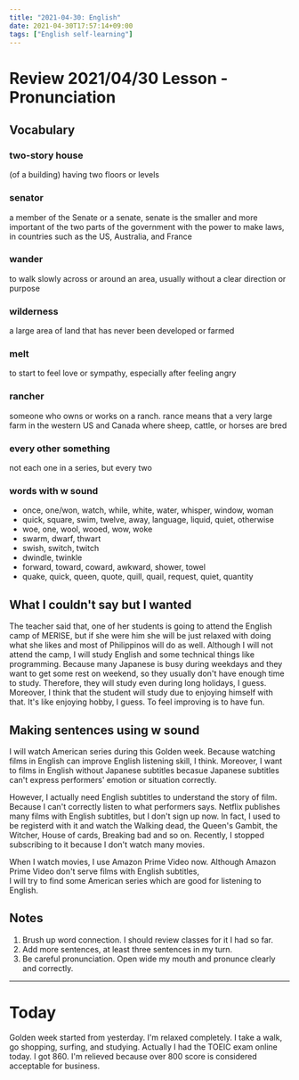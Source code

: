 ```yaml
---
title: "2021-04-30: English"
date: 2021-04-30T17:57:14+09:00
tags: ["English self-learning"]
---
```


# Review 2021/04/30 Lesson - Pronunciation

## Vocabulary

### two-story house
(of a building) having two floors or levels

### senator
a member of the Senate or a senate,
senate is the smaller and more important of the two parts of the government with the power to make laws, in countries such as the US, Australia, and France

### wander
to walk slowly across or around an area, usually without a clear direction or purpose

### wilderness
a large area of land that has never been developed or farmed

### melt
to start to feel love or sympathy, especially after feeling angry

### rancher
someone who owns or works on a ranch.
rance means that a very large farm in the western US and Canada where sheep, cattle, or horses are bred

### every other something
not each one in a series, but every two

### words with w sound
* once, one/won, watch, while, white, water, whisper, window, woman
* quick, square, swim, twelve, away, language, liquid, quiet, otherwise
* woe, one, wool, wooed, wow, woke
* swarm, dwarf, thwart
* swish, switch, twitch
* dwindle, twinkle
* forward, toward, coward, awkward, shower, towel
* quake, quick, queen, quote, quill, quail, request, quiet, quantity

## What I couldn't say but I wanted
The teacher said that, one of her students is going to attend the English camp of MERISE, but if she were him she will be just relaxed with doing what she likes and most of Philippinos will do as well.
Although I will not attend the camp, I will study English and some technical things like programming. Because many Japanese is busy during weekdays and they want to get some rest on weekend, so they usually don't have enough time to study. Therefore, they will study even during long holidays, I guess.
Moreover, I think that the student will study due to enjoying himself with that. It's like enjoying hobby, I guess.
To feel improving is to have fun.

## Making sentences using w sound
I will watch American series during this Golden week.
Because watching films in English can improve English listening skill, I think.
Moreover, I want to films in English without Japanese subtitles becasue Japanese subtitles can't express performers' emotion or situation correctly.

However, I actually need English subtitles to understand the story of film.
Because I can't correctly listen to what performers says.
Netflix publishes many films with English subtitles, but I don't sign up now. In fact, I used to be registerd with it and watch the Walking dead, the Queen's Gambit, the Witcher, House of cards, Breaking bad and so on.
Recently, I stopped subscribing to it because I don't watch many movies.

When I watch movies, I use Amazon Prime Video now.
Although Amazon Prime Video don't serve films with English subtitles,  
I will try to find some American series which are good for listening to English.

## Notes
1. Brush up word connection. I should review classes for it I had so far.
2. Add more sentences, at least three sentences in my turn.
3. Be careful pronunciation. Open wide my mouth and pronunce clearly and correctly.

- - -

# Today

Golden week started from yesterday.
I'm relaxed completely.
I take a walk, go shopping, surfing, and studying.
Actually I had the TOEIC exam online today.
I got 860. I'm relieved because over 800 score is considered acceptable for business.
